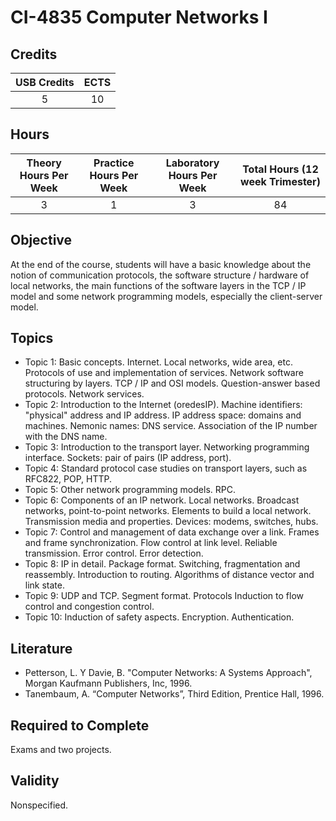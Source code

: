 # CI-4835 Computer Networks I

## Credits

| USB Credits | ECTS |
|:-----------:|:----:|
|      5      |  10  |

## Hours

| Theory Hours Per Week | Practice Hours Per Week | Laboratory Hours Per Week | Total Hours (12 week Trimester) |
|:---------------------:|:-----------------------:|:-------------------------:|:-------------------------------:|
|           3           |            1            |             3             |                84               |

## Objective

At the end of the course, students will have a basic knowledge about the notion of communication protocols, the software structure / hardware of local networks, the main functions of the software layers in the TCP / IP model and some network programming models, especially the client-server model.

## Topics

* Topic 1: Basic concepts. Internet. Local networks, wide area, etc. Protocols of use and implementation of services. Network software structuring by layers. TCP / IP and OSI models. Question-answer based protocols. Network services.
* Topic 2: Introduction to the Internet (oredesIP). Machine identifiers: "physical" address and IP address. IP address space: domains and machines. Nemonic names: DNS service. Association of the IP number with the DNS name.
* Topic 3: Introduction to the transport layer. Networking programming interface. Sockets: pair of pairs (IP address, port).
* Topic 4: Standard protocol case studies on transport layers, such as RFC822, POP, HTTP.
* Topic 5: Other network programming models. RPC.
* Topic 6: Components of an IP network. Local networks. Broadcast networks, point-to-point networks. Elements to build a local network. Transmission media and properties. Devices: modems, switches, hubs.
* Topic 7: Control and management of data exchange over a link. Frames and frame synchronization. Flow control at link level. Reliable transmission. Error control. Error detection.
* Topic 8: IP in detail. Package format. Switching, fragmentation and reassembly. Introduction to routing. Algorithms of distance vector and link state.
* Topic 9: UDP and TCP. Segment format. Protocols Induction to flow control and congestion control.
* Topic 10: Induction of safety aspects. Encryption. Authentication.

## Literature

* Petterson, L. Y Davie, B. "Computer Networks: A Systems Approach", Morgan Kaufmann Publishers, Inc, 1996.
* Tanembaum, A. “Computer Networks”, Third Edition, Prentice Hall, 1996.

## Required to Complete

Exams and two projects.

## Validity

Nonspecified.

